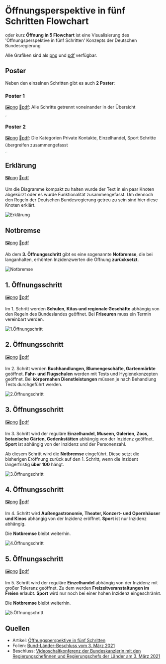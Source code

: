 # Öffnungsperspektive in fünf Schritten Flowchart

oder kurz **Öffnung in 5 Flowchart**  ist eine Visualisierung des 'Öffnungsperspektive in fünf Schritten' Konzepts der Deutschen Bundesregierung

Alle Grafiken sind als [png](png) und [pdf](pdf) verfügbar.

## Poster

Neben den einzelnen Schritten gibt es auch **2 Poster**:

### Poster 1 

[🖼png](png/Poster-1.png) [📄pdf](pdf/Poster-1.pdf): Alle Schritte getrennt voneinander in der Übersicht

<img src="png/Poster-1.png" alt="Poster1" style="zoom:10%;" align="center"/>

### Poster 2 

[🖼png](png/Poster-2.png) [📄pdf](pdf/Poster-2.pdf): Die Kategorien Private Kontakte, Einzelhandel, Sport Schritte übergreifen zusammengefasst

<img src="png/Poster-2.png" alt="Poster2" style="zoom:10%;" align="center"/>

## Erklärung

[🖼png](png/Erklärung.png) [📄pdf](pdf/Erklärung.pdf)

Um die Diagramme kompakt zu halten wurde der Text in ein paar Knoten abgekürzt oder es wurde Funktionalität zusammengefasst. Um dennoch den Regeln der Deutschen Bundesregierung getreu zu sein sind hier diese Knoten erklärt.

<img src="png/Erklärung.png" alt="Erklärung" />

## Notbremse

[🖼png](png/Notbremse.png) [📄pdf](pdf/Notbremse.pdf)

Ab dem **3. Öffnungsschritt** gibt es eine sogenannte **Notbremse**, die bei langanhalten, erhöhten Inzidenzwerten die Öffnung **zurücksetzt**.

![Notbremse](png/Notbremse.png)

## 1. Öffnungsschritt

[🖼png](png/Schritt-1.png) [📄pdf](pdf/Schritt-1.pdf)

Im 1. Schritt werden **Schulen, Kitas und regionale Geschäfte** abhängig von den Regeln des Bundeslandes geöffnet. Bei **Friseuren** muss ein Termin vereinbart werden.

![1.Öffnungschritt](png/Schritt-1.png)

## 2. Öffnungsschritt

[🖼png](png/Schritt-2.png) [📄pdf](pdf/Schritt-2.pdf)

Im 2. Schritt werden **Buchhandlungen, Blumengeschäfte, Gartenmärkte** geöffnet. **Fahr- und Flugschulen** werden mit Tests und Hygienekonzepten geöffnet. Bei **körpernahen Dienstleistungen** müssen je nach Behandlung Tests durchgeführt werden.

![2.Öffnungschritt](png/Schritt-2.png)

## 3. Öffnungsschritt

[🖼png](png/Schritt-3.png) [📄pdf](pdf/Schritt-3.pdf)

Im 3. Schritt wird der reguläre **Einzelhandel, Museen, Galerien, Zoos, botanische Gärten, Gedenkstätten** abhängig von der Inzidenz geöffnet. **Sport** ist abhängig von der Inzidenz und der Personenzahl.

Ab diesem Schritt wird die **Notbremse** eingeführt. Diese setzt die bisherigen Eröffnung zurück auf den 1. Schritt, wenn die Inzident längerfristig **über 100** hängt.

![3.Öffnungschritt](png/Schritt-3.png)

## 4. Öffnungsschritt

[🖼png](png/Schritt-4.png) [📄pdf](pdf/Schritt-4.pdf)

Im 4. Schritt wird **Außengastronomie, Theater, Konzert- und Opernhäuser und Kinos** abhängig von der Inzidenz eröffnet. **Sport** ist nur Inzidenz abhängig.

Die **Notbremse** bleibt weiterhin.

![4.Öffnungschritt](png/Schritt-4.png)

## 5. Öffnungsschritt

[🖼png](png/Schritt-5.png) [📄pdf](pdf/Schritt-5.pdf)

Im 5. Schritt wird der reguläre **Einzelhandel** abhängig von der Inzidenz mit großer Toleranz geöffnet. Zu dem werden **Freizeitveranstaltungen im Freien** erlaubt. **Sport** wird nur noch bei einer hohen Inzidenz eingeschränkt.

Die **Notbremse** bleibt weiterhin.

![5.Öffnungschritt](png/Schritt-5.png)

## Quellen

- Artikel: [Öffnungsperspektive in fünf Schritten](https://www.bundesregierung.de/breg-de/aktuelles/fuenf-oeffnungsschritte-1872120)
- Folien: [Bund-Länder-Beschluss vom 3. März 2021](https://www.bundesregierung.de/breg-de/suche/bund-laender-beschluss-vom-3-maerz-2021-1872664)
- Beschluss: [Videoschaltkonferenz der Bundeskanzlerin mit den Regierungschefinnen und Regierungschefs der Länder am 3. März 2021](https://www.bundesregierung.de/resource/blob/975226/1872054/66dba48b5b63d8817615d11edaaed849/2021-03-03-mpk-data.pdf)
